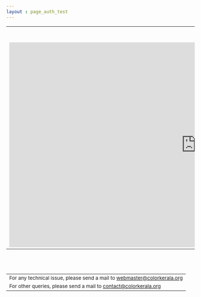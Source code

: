 ```yaml
---
layout : page_auth_test
---
```



<table align="center" style="border:0"> 

  <tr style="border:0;background:transparent" ><td style="border:0;background:transparent" > <br/><br/>
  <iframe src="https://goo.gl/forms/5eilm3JxXA6ltZwz2" width="999" height="550" frameborder="0" marginheight="0" marginwidth="0">Loading...</iframe>
    </td></tr>
</table>
<br/><br/>
<table>
  <tr style="border:0;background:transparent">
   <td style="border:0"> <sub> For any technical issue, please send a mail to <u> webmaster@colorkerala.org </u></sub></td></tr>
  <tr style="border:0;background:transparent">
    <td style="border:0">  <sub>For other queries, please send a mail to <u> contact@colorkerala.org </u></sub></td></tr>
  </table>

